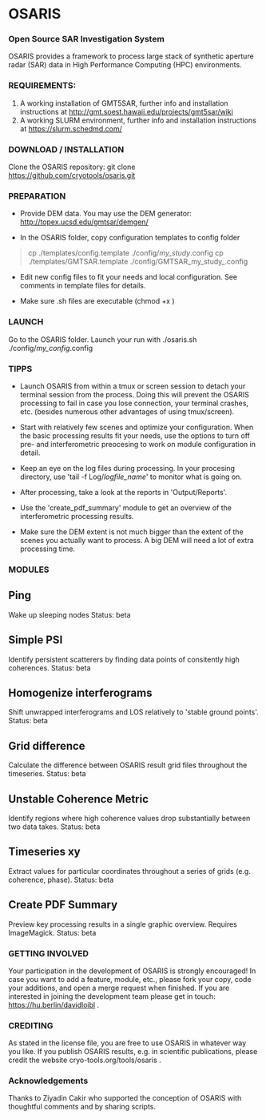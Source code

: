 # OSARIS
### Open Source SAR Investigation System
OSARIS provides a framework to process large stack of synthetic aperture radar (SAR) data in High Performance Computing (HPC) environments.

### REQUIREMENTS:
1. A working installation of GMT5SAR, further info and installation instructions at
   http://gmt.soest.hawaii.edu/projects/gmt5sar/wiki
2. A working SLURM environment, further info and installation instructions at
   https://slurm.schedmd.com/   

### DOWNLOAD / INSTALLATION
Clone the OSARIS repository:
git clone https://github.com/cryotools/osaris.git

### PREPARATION
- Provide DEM data. You may use the DEM generator: 
  http://topex.ucsd.edu/gmtsar/demgen/

- In the OSARIS folder, copy configuration templates to config folder
> cp ./templates/config.template ./config/_my_study_.config
> cp ./templates/GMTSAR.template ./config/GMTSAR_my_study_.config

- Edit new config files to fit your needs and local configuration.
  See comments in template files for details.

- Make sure .sh files are executable (chmod +x <filename>)


### LAUNCH
Go to the OSARIS folder. Launch your run with
./osaris.sh ./config/_my_config_.config


### TIPPS
- Launch OSARIS from within a tmux or screen session to detach your terminal session from the process. Doing this will prevent the OSARIS processing to fail in case you lose connection, your terminal crashes, etc. (besides numerous other advantages of using tmux/screen).

- Start with relatively few scenes and optimize your configuration. When the basic processing results fit your needs, use the options to turn off pre- and interferometric preocesing to work on module configuration in detail.

- Keep an eye on the log files during processing. In your procesing directory, use 'tail -f Log/_logfile_name_' to monitor what is going on.

- After processing, take a look at the reports in 'Output/Reports'.

- Use the 'create_pdf_summary' module to get an overview of the interferometric processing results.

- Make sure the DEM extent is not much bigger than the extent of the scenes you actually want to process. A big DEM will need a lot of extra processing time.


### MODULES
## Ping
Wake up sleeping nodes
Status: beta

## Simple PSI
Identify persistent scatterers by finding data points of consitently high coherences.
Status: beta

## Homogenize interferograms
Shift unwrapped interferograms and LOS relatively to 'stable ground points'.
Status: beta

## Grid difference
Calculate the difference between OSARIS result grid files throughout the timeseries.
Status: beta

## Unstable Coherence Metric
Identify regions where high coherence values drop substantially between two data takes.
Status: beta

## Timeseries xy
Extract values for particular coordinates throughout a series of grids (e.g. coherence, phase). 
Status: beta

## Create PDF Summary
Preview key processing results in a single graphic overview. Requires ImageMagick.
Status: beta


### GETTING INVOLVED
Your participation in the development of OSARIS is strongly encouraged! In case you want to add a feature, module, etc., please fork your copy, code your additions, and open a merge request when finished. If you are interested in joining the development team please get in touch: https://hu.berlin/davidloibl .


### CREDITING
As stated in the license file, you are free to use OSARIS in whatever way you like. If you publish OSARIS results, e.g. in scientific publications, please credit the website cryo-tools.org/tools/osaris .


### Acknowledgements
Thanks to Ziyadin Cakir who supported the conception of OSARIS with thoughtful comments and by sharing scripts.